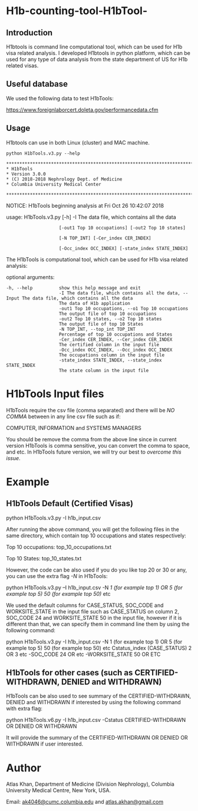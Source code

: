 # H1b-counting-tool-H1bTool-

## Introduction

H1btools is command line computational tool, which can be used for H1b visa related analysis. I developed H1btools in python platform, which can be used for any type of data analysis from the state department of US for H1b related visas.

## Useful database

We used the following data to test H1bTools: 

https://www.foreignlaborcert.doleta.gov/performancedata.cfm

## Usage

H1btools can use in both Linux (cluster) and MAC machine. 

    python H1bTools.v3.py --help

    ************************************************************************* 
    * H1bTools 
    * Version 3.0.0 
    * (C) 2018-2018 Nephrology Dept. of Medicine 
    * Columbia University Medical Center 

    *************************************************************************

NOTICE: H1bTools beginning analysis at Fri Oct 26 10:42:07 2018

usage: H1bTools.v3.py [-h] -I The data file, which contains all the data

                        [-out1 Top 10 occupations] [-out2 Top 10 states]

                        [-N TOP_INT] [-Cer_index CER_INDEX]

                        [-Occ_index OCC_INDEX] [-state_index STATE_INDEX]


The H1bTools is computational tool, which can be used for H1b visa related
analysis:


optional arguments:


  
    -h, --help          show this help message and exit
                        -I The data file, which contains all the data, --Input The data file, which contains all the data
                        The data of H1b application
                        -out1 Top 10 occupations, --o1 Top 10 occupations
                        The output file of top 10 occupations
                        -out2 Top 10 states, --o2 Top 10 states
                        The output file of top 10 States
                        -N TOP_INT, --top_int TOP_INT
                        Percentage of top 10 occupations and States
                        -Cer_index CER_INDEX, --Cer_index CER_INDEX
                        The certified column in the input file
                        -Occ_index OCC_INDEX, --Occ_index OCC_INDEX
                        The occupations column in the input file
                        -state_index STATE_INDEX, --state_index STATE_INDEX
                        The state column in the input file
                        

# H1bTools Input files

H1bTools require the csv file (comma separated) and there will be _NO COMMA_ between in any line csv file such as if:

COMPUTER, INFORMATION and SYSTEMS MANAGERS

You should be remove the comma from the above line since in current version H1bTools is comma sensitive, you can convert the comma to space, and etc. In H1bTools future version, we will try our best to _overcome this issue_. 


# Example

## H1bTools Default (Certified Visas)

python H1bTools.v3.py -I h1b_input.csv

After running the above command, you will get the following files in the same directory, which contain top 10 occupations and states respectively:


Top 10 occupations: top_10_occupations.txt 

Top 10 States: top_10_states.txt


However, the code can be also used if you do you like top 20 or 30 or any, you can use the extra flag _-N_ in H1bTools:


python H1bTools.v3.py  –I h1b_input.csv  -N _1 (for example top 1) OR 5 (for example top 5) 50 (for example top 50)_ etc


We used the default columns for CASE_STATUS, SOC_CODE and WORKSITE_STATE in the input file such as CASE_STATUS on column 2, SOC_CODE 24 and WORKSITE_STATE 50 in the input file, however if it is different than that, we can specify them in command line them by using the following command:

python H1bTools.v3.py -I h1b_input.csv -N 1 (for example top 1) OR 5 (for example top 5) 50 (for example top 50) etc Cstatus_index (CASE_STATUS) 2 OR 3 etc -SOC_CODE 24 OR etc   -WORKSITE_STATE 50 OR ETC

## H1bTools for other cases (such as CERTIFIED-WITHDRAWN, DENIED and WITHDRAWN)

H1bTools can be also used to see summary of the CERTIFIED-WITHDRAWN, DENIED and WITHDRAWN if interested by using the following command with extra flag:

 python  H1bTools.v6.py  -I h1b_input.csv -Cstatus CERTIFIED-WITHDRAWN OR DENIED OR WITHDRAWN
 
 It will provide the summary of the CERTIFIED-WITHDRAWN OR DENIED OR WITHDRAWN if user interested.

# Author

Atlas Khan, Department of Medicine (Division Nephrology), Columbia University Medical Centre, New York, USA.

Email: ak4046@cumc.columbia.edu and atlas.akhan@gmail.com

